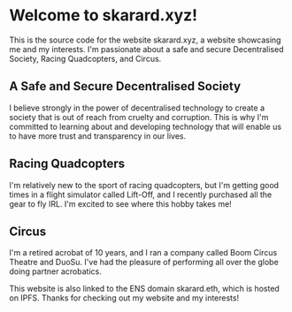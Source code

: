 # Welcome to skarard.xyz!

This is the source code for the website skarard.xyz, a website showcasing me and my interests. I'm passionate about a safe and secure Decentralised Society, Racing Quadcopters, and Circus.

## A Safe and Secure Decentralised Society
I believe strongly in the power of decentralised technology to create a society that is out of reach from cruelty and corruption. This is why I'm committed to learning about and developing technology that will enable us to have more trust and transparency in our lives.

## Racing Quadcopters
I'm relatively new to the sport of racing quadcopters, but I'm getting good times in a flight simulator called Lift-Off, and I recently purchased all the gear to fly IRL. I'm excited to see where this hobby takes me!

## Circus
I'm a retired acrobat of 10 years, and I ran a company called Boom Circus Theatre and DuoSu. I've had the pleasure of performing all over the globe doing partner acrobatics. 

This website is also linked to the ENS domain skarard.eth, which is hosted on IPFS. Thanks for checking out my website and my interests!
